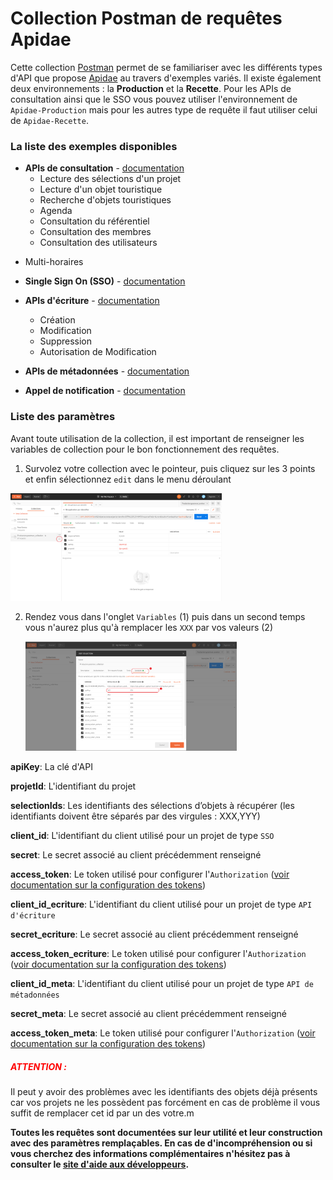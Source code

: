 # Collection Postman de requêtes Apidae

Cette collection [Postman](https://www.postman.com/) permet de se familiariser avec les différents types d'API que propose [Apidae](https://www.apidae-tourisme.com/) au travers d'exemples variés. Il existe également deux environnements : la **Production** et la **Recette**. Pour les APIs de consultation ainsi que le SSO vous pouvez utiliser l'environnement de `Apidae-Production` mais pour les autres type de requête il faut utiliser celui de `Apidae-Recette`.

### La liste des exemples disponibles

- **APIs de consultation** - [documentation](http://dev.apidae-tourisme.com/fr/documentation-technique/v2/api-de-diffusion)
  * Lecture des sélections d'un projet
  * Lecture d'un objet touristique
  * Recherche d'objets touristiques
  * Agenda
  * Consultation du référentiel
  * Consultation des membres
  * Consultation des utilisateurs
* Multi-horaires
  
- **Single Sign On (SSO)** - [documentation](http://dev.apidae-tourisme.com/fr/documentation-technique/v2/oauth/single-sign-on)
- **APIs d'écriture** - [documentation](http://dev.apidae-tourisme.com/fr/documentation-technique/v2/api-decriture)
  * Création
  * Modification
  * Suppression
  * Autorisation de Modification
  
- **APIs de métadonnées** - [documentation](http://dev.apidae-tourisme.com/fr/documentation-technique/v2/metadonnees)
- **Appel de notification** - [documentation](http://dev.apidae-tourisme.com/fr/documentation-technique/v2/exports/notificationi-traitement-confirmation)



### Liste des paramètres

Avant toute utilisation de la collection, il est important de renseigner les variables de collection pour le bon fonctionnement des requêtes. 

1. Survolez votre collection avec le pointeur, puis cliquez sur les 3 points et enfin sélectionnez `edit` dans le menu déroulant

<img src="screenshot/variable_1.PNG" style="zoom: 33%;" />

2. Rendez vous dans l'onglet `Variables` (1) puis dans un second temps vous n'aurez plus qu'à remplacer les `XXX` par vos valeurs (2)

   <img src="screenshot/variables_2.png" style="zoom: 33%;" />

**apiKey**: La clé d'API

**projetId**: L'identifiant du projet

**selectionIds**: Les identifiants des sélections d’objets à récupérer (les identifiants doivent être séparés par des virgules : XXX,YYY)

**client_id**: L'identifiant du client utilisé pour un projet de type `SSO`

**secret**: Le secret associé au client précédemment renseigné

**access_token**: Le token utilisé pour configurer l'`Authorization` ([voir documentation sur la configuration des tokens](./Documentation_Token_Postman.md))

**client_id_ecriture**: L'identifiant du client utilisé pour un projet de type `API d'écriture`

**secret_ecriture**: Le secret associé au client précédemment renseigné

**access_token_ecriture**: Le token utilisé pour configurer l'`Authorization` ([voir documentation sur la configuration des tokens](./Documentation_Token_Postman.md))

**client_id_meta**: L'identifiant du client utilisé pour un projet de type `API de métadonnées`

**secret_meta**: Le secret associé au client précédemment renseigné

**access_token_meta**: Le token utilisé pour configurer l'`Authorization` ([voir documentation sur la configuration des tokens](./Documentation_Token_Postman.md))



##### <span style="color:red">ATTENTION : </span>

Il peut y avoir des problèmes avec les identifiants des objets déjà présents car vos projets ne les possèdent pas forcément en cas de problème il vous suffit de remplacer cet id par un des votre.m

**Toutes les requêtes sont documentées sur leur utilité et leur construction avec des paramètres remplaçables. En cas de d'incompréhension ou si vous cherchez des informations complémentaires n'hésitez pas à consulter le [site d'aide aux développeurs](http://dev.apidae-tourisme.com/fr/documentation-technique/v2).**

